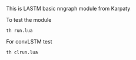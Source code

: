 This is LASTM basic nngraph module from Karpaty 

To test the module 

```
th run.lua
```

For convLSTM test 

```
th clrun.lua
```
